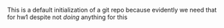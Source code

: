 This is a default initialization of a git repo because evidently we need that for hw1 despite not *doing* anything for this
